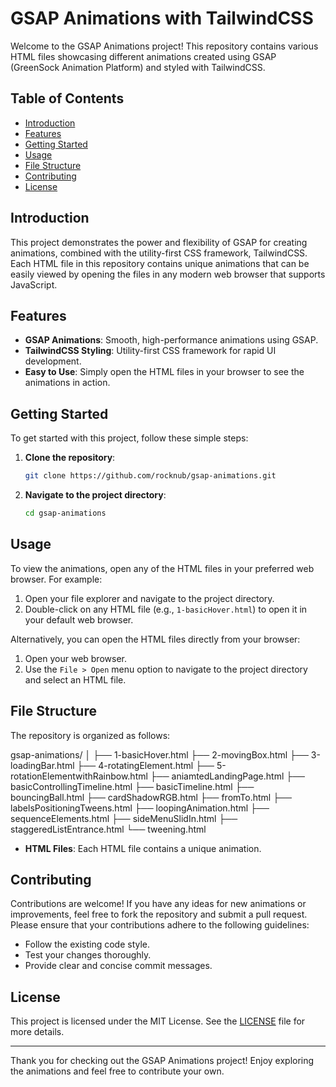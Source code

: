 # GSAP Animations with TailwindCSS

Welcome to the GSAP Animations project! This repository contains various HTML files showcasing different animations created using GSAP (GreenSock Animation Platform) and styled with TailwindCSS.

## Table of Contents

- [Introduction](#introduction)
- [Features](#features)
- [Getting Started](#getting-started)
- [Usage](#usage)
- [File Structure](#file-structure)
- [Contributing](#contributing)
- [License](#license)

## Introduction

This project demonstrates the power and flexibility of GSAP for creating animations, combined with the utility-first CSS framework, TailwindCSS. Each HTML file in this repository contains unique animations that can be easily viewed by opening the files in any modern web browser that supports JavaScript.

## Features

- **GSAP Animations**: Smooth, high-performance animations using GSAP.
- **TailwindCSS Styling**: Utility-first CSS framework for rapid UI development.
- **Easy to Use**: Simply open the HTML files in your browser to see the animations in action.

## Getting Started

To get started with this project, follow these simple steps:

1. **Clone the repository**:
    ```bash
    git clone https://github.com/rocknub/gsap-animations.git
    ```
2. **Navigate to the project directory**:
    ```bash
    cd gsap-animations
    ```

## Usage

To view the animations, open any of the HTML files in your preferred web browser. For example:

1. Open your file explorer and navigate to the project directory.
2. Double-click on any HTML file (e.g., `1-basicHover.html`) to open it in your default web browser.

Alternatively, you can open the HTML files directly from your browser:

1. Open your web browser.
2. Use the `File > Open` menu option to navigate to the project directory and select an HTML file.

## File Structure

The repository is organized as follows:

gsap-animations/
│
├── 1-basicHover.html
├── 2-movingBox.html
├── 3-loadingBar.html
├── 4-rotatingElement.html
├── 5-rotationElementwithRainbow.html
├── aniamtedLandingPage.html
├── basicControllingTimeline.html
├── basicTimeline.html
├── bouncingBall.html
├── cardShadowRGB.html
├── fromTo.html
├── labelsPositioningTweens.html
├── loopingAnimation.html
├── sequenceElements.html
├── sideMenuSlidIn.html
├── staggeredListEntrance.html
└── tweening.html


- **HTML Files**: Each HTML file contains a unique animation.

## Contributing

Contributions are welcome! If you have any ideas for new animations or improvements, feel free to fork the repository and submit a pull request. Please ensure that your contributions adhere to the following guidelines:

- Follow the existing code style.
- Test your changes thoroughly.
- Provide clear and concise commit messages.

## License

This project is licensed under the MIT License. See the [LICENSE](LICENSE) file for more details.

---

Thank you for checking out the GSAP Animations project! Enjoy exploring the animations and feel free to contribute your own.
